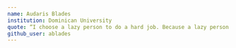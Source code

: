 ```yaml
---
name: Audaris Blades
institution: Dominican University
quote: “I choose a lazy person to do a hard job. Because a lazy person will find an easy way to do it.” -Bill Gates
github_user: ablades
---
```

